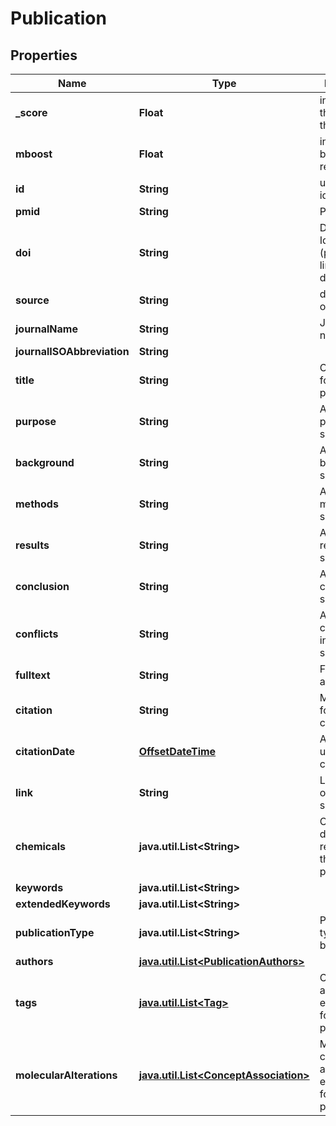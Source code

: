 # Publication

## Properties
Name | Type | Description | Notes
------------ | ------------- | ------------- | -------------
**_score** | **Float** | indicator of the quality of the match. |  [optional]
**mboost** | **Float** | intrinsic boost to the record. |  [optional]
**id** | **String** | unique identifier. |  [optional]
**pmid** | **String** | PubMed ID. |  [optional]
**doi** | **String** | Digital Object Identifier (permanent link at doi.org/[doi]). |  [optional]
**source** | **String** | data source of this record |  [optional]
**journalName** | **String** | Journal name. |  [optional]
**journalISOAbbreviation** | **String** |  |  [optional]
**title** | **String** | Official title for the publication. |  [optional]
**purpose** | **String** | Abstract&#x27;s purpose section. |  [optional]
**background** | **String** | Abstract&#x27;s background section. |  [optional]
**methods** | **String** | Abstract&#x27;s methods section. |  [optional]
**results** | **String** | Abstract&#x27;s results section. |  [optional]
**conclusion** | **String** | Abstract&#x27;s conclusion section. |  [optional]
**conflicts** | **String** | Author&#x27;s conflicts of interest section. |  [optional]
**fulltext** | **String** | Full text (if available). |  [optional]
**citation** | **String** | MLA formatted citation. |  [optional]
**citationDate** | [**OffsetDateTime**](https://docs.oracle.com/javase/8/docs/api/java/time/OffsetDateTime.html) | Article date used for citation |  [optional]
**link** | **String** | Link to original source. |  [optional]
**chemicals** | **java.util.List&lt;String&gt;** | Chemicals or drugs referenced in this publication. |  [optional]
**keywords** | **java.util.List&lt;String&gt;** |  |  [optional]
**extendedKeywords** | **java.util.List&lt;String&gt;** |  |  [optional]
**publicationType** | **java.util.List&lt;String&gt;** | Publication types infered by MM. |  [optional]
**authors** | [**java.util.List&lt;PublicationAuthors&gt;**](PublicationAuthors.md) |  |  [optional]
**tags** | [**java.util.List&lt;Tag&gt;**](Tag.md) | Concept associations established for this publication. |  [optional]
**molecularAlterations** | [**java.util.List&lt;ConceptAssociation&gt;**](ConceptAssociation.md) | Molecular concept associations established for this publication. |  [optional]
